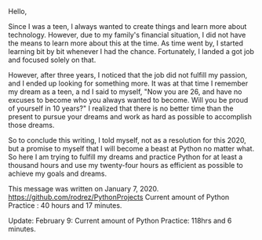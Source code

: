 Hello,

Since I was a teen, I always wanted to create things and learn more about technology. 
However, due to my family's financial situation, I did not have the means to learn more about
this at the time. As time went by, I started learning bit by bit whenever I had the chance. 
Fortunately, I landed a got job and focused solely on that.

However, after three years, I noticed that the job did not fulfill my passion, 
and I ended up looking for something more. It was at that time I remember my dream as a teen, a
nd I said to myself, "Now you are 26, and have no excuses to become who you always wanted to become. 
Will you be proud of yourself in 10 years?" I realized that there is no better time than the present 
to pursue your dreams and work as hard as possible to accomplish those dreams. 

So to conclude this writing, I told myself, not as a resolution for this 2020, but a promise to 
myself that I will become a beast at Python no matter what. So here I am trying to fulfill my dreams 
and practice Python for at least a thousand hours and use my twenty-four hours as efficient as possible 
to achieve my goals and dreams. 

This message was written on January 7, 2020. https://github.com/rodrez/PythonProjects
Current amount of Python Practice :
40 hours and 17 minutes.

Update: February 9:
Current amount of Python Practice:
118hrs  and 6 minutes.
